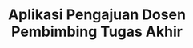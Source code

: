 ---
code: PBL-TRPL110
name: CariDosen
title: Aplikasi Pengajuan Dosen Pembimbing Tugas Akhir
tags:
  - PHP
  - Tailwind CSS
manpro: 102020-hilda
cover: ./cover.jpg
team:
  - 4342401035-hasan
  - 4342401051-rivana
---